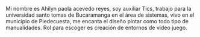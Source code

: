 Mi nombre es Ahilyn paola acevedo reyes, soy auxiliar Tics, 
trabajo para la universidad santo tomas de Bucaramanga en el área de sistemas,
vivo en el municipio de Piedecuesta, me encanta el diseño pintar como todo tipo de manualidades.
Rol para escoger es creación de entornos de video juego.

